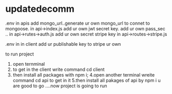 # updatedecomm
.env in apis
add mongo_url..generate ur own mongo_url to connet to mongoose. in api->index.js
add ur own jwt secret key.
add ur own pass_sec .. in api->rutes->auth.js
add ur own  secret stripe key in api->routes->stripe.js


.env in in client add ur publishable key to stripe ur own 


to run project
1. open ternminal
2. to get in the client write command cd client
3. then install all packages with npm i;
4.open another terminal wreite command cd api to get in it
5.then install all pakages of api by npm i 
u are good to go ....now project is going to run

